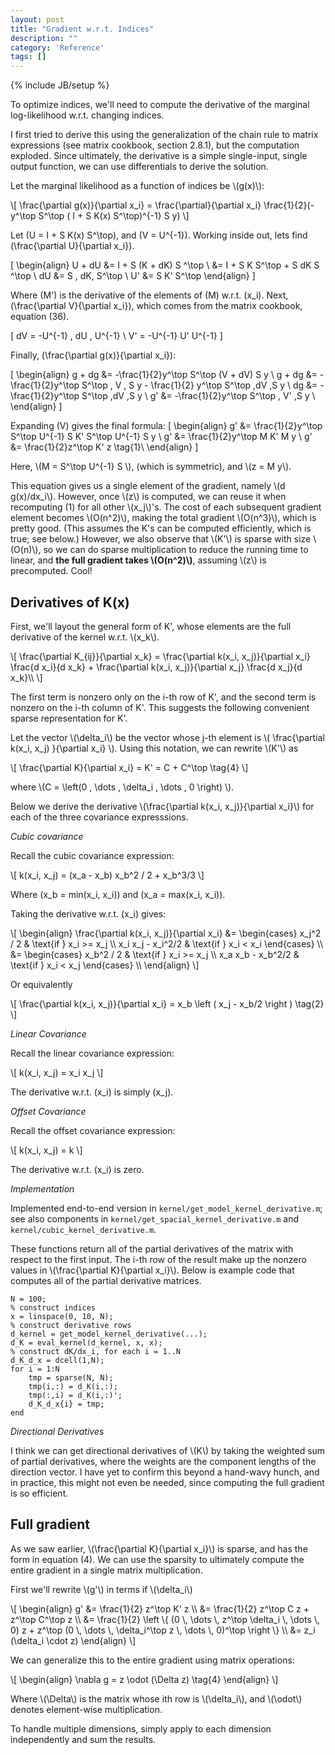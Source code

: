 ```yaml
---
layout: post
title: "Gradient w.r.t. Indices"
description: ""
category: 'Reference'
tags: []
---
```

{% include JB/setup %}

To optimize indices, we'll need to compute the derivative of the marginal log-likelihood w.r.t. changing indices.  

I first tried to derive this using the generalization of the chain rule to matrix expressions (see matrix cookbook, section 2.8.1), but the computation exploded.  Since ultimately, the derivative is a simple single-input, single output function, we can use differentials to derive the solution.


Let the marginal likelihood as a function of indices be \\(g(x)\\):
    
<div>
\[
    \frac{\partial g(x)}{\partial x_i} = \frac{\partial}{\partial x_i} 
        \frac{1}{2}(-y^\top S^\top ( I + S K(x) S^\top)^{-1} S y)
\]

Let \(U = I + S K(x) S^\top\), and \(V = U^{-1}\).  Working inside out, lets find \(\frac{\partial U}{\partial x_i}\).

\[
\begin{align}
    U + dU  &= I + S (K + dK) S ^\top \\
            &= I + S K S^\top + S dK S ^\top \\
        dU  &= S \, dK\, S^\top \\
        U'  &= S K' S^\top
\end{align}
\]

Where \(M'\) is the derivative of the elements of \(M\) w.r.t. \(x_i\).  Next, \(\frac{\partial V}{\partial x_i}\), which comes from the matrix cookbook, equation (36).

\[
    dV = -U^{-1} \, dU \, U^{-1} \\
    V' = -U^{-1} U' U^{-1}
\]

Finally,  \(\frac{\partial g(x)}{\partial x_i}\):
    
\[
\begin{align}
    g + dg  &= -\frac{1}{2}y^\top S^\top (V + dV) S y \\
    g + dg  &= -\frac{1}{2}y^\top S^\top \, V \, S y - \frac{1}{2} y^\top S^\top \,dV \,S y \\
        dg  &= -\frac{1}{2}y^\top S^\top \,dV \,S y \\
        g'  &= -\frac{1}{2}y^\top S^\top \, V' \,S y \\
\end{align}
\]

Expanding \(V\) gives the final formula:
\[
\begin{align}
        g'  &= \frac{1}{2}y^\top S^\top U^{-1} S K' S^\top U^{-1} S y \\
        g'  &= \frac{1}{2}y^\top M K' M y \\
        g'  &= \frac{1}{2}z^\top K' z \tag{1}\\
\end{align}
\]

<p>
Here, \(M = S^\top U^{-1} S \), (which is symmetric), and \(z = M y\).  
</p>

<p>
This equation gives us a single element of the gradient, namely \(d g(x)/dx_i\).  However, once \(z\) is computed, we can reuse it  when recomputing (1) for all other \(x_j\)'s.  The cost of each subsequent gradient element becomes \(O(n^2)\), making the total gradient \(O(n^3)\), which is pretty good. (This assumes the K's can be computed efficiently, which is true; see below.)  However, we also observe that \(K'\) is sparse with size \(O(n)\), so we can do sparse multiplication to reduce the running time to linear, and <strong>the full gradient takes \(O(n^2)\)</strong>, assuming \(z\) is precomputed.  Cool! 
</p>

</div>
<p></p>



Derivatives of K(x)
-------------------

First, we'll layout the general form of K', whose elements are the full derivative of the kernel w.r.t.  \\(x_k\\).

<div>
\[
\frac{\partial K_{ij}}{\partial x_k} = \frac{\partial k(x_i, x_j)}{\partial x_i} \frac{d x_i}{d x_k} + \frac{\partial k(x_i, x_j)}{\partial x_j} \frac{d x_j}{d x_k}\\
\]
</div>

The first term is nonzero only on the i-th row of K', and the second term is nonzero on the i-th column of K'.  This suggests the following convenient sparse representation  for K'.

Let the vector \\(\delta_i\\)  be the vector whose j-th element is \\( \frac{\partial k(x_i, x_j) }{\partial x_i} \\).  Using this notation, we can rewrite \\(K'\\) as

<div>
\[
    \frac{\partial K}{\partial x_i} = K' = C + C^\top  \tag{4}
\]
</div>

where \\(C = \left(0 \, \dots \, \delta_i \, \dots \, 0 \right)  \\).



Below we derive the derivative \\(\frac{\partial k(x_i, x_j)}{\partial x_i}\\) for each of the three covariance expresssions.

*Cubic covariance*

Recall the cubic covariance expression:
    
<div>
\[
k(x_i, x_j) = (x_a - x_b) x_b^2 / 2 + x_b^3/3
\]

Where \(x_b = min(x_i, x_i)\) and \(x_a = max(x_i, x_i)\).
</div>

Taking the derivative w.r.t. \(x_i\) gives:

<div>
\[
\begin{align}
\frac{\partial k(x_i, x_j)}{\partial x_i} &= 
    \begin{cases}
         x_j^2 / 2 & \text{if } x_i >= x_j \\
         x_i x_j - x_i^2/2 & \text{if } x_i < x_i
    \end{cases} \\
            &= 
    \begin{cases}
         x_b^2 / 2 & \text{if } x_i >= x_j \\
         x_a x_b - x_b^2/2 & \text{if } x_i < x_j
    \end{cases} \\
\end{align}
\]
</div>

Or equivalently

<div>
\[
\frac{\partial k(x_i, x_j)}{\partial x_i} = 
         x_b \left ( x_j  - x_b/2 \right ) \tag{2}
\]
</div>

*Linear Covariance*

Recall the linear covariance expression:
    
<div>
\[
k(x_i, x_j) = x_i x_j
\]

The derivative w.r.t. \(x_i\) is simply \(x_j\).

</div>

*Offset Covariance*

Recall the offset covariance expression:
    
<div>
\[
k(x_i, x_j) = k
\]

The derivative w.r.t. \(x_i\) is zero.
</div>


*Implementation*

Implemented end-to-end version in `kernel/get_model_kernel_derivative.m`; see also components in `kernel/get_spacial_kernel_derivative.m` and `kernel/cubic_kernel_derivative.m`.

These functions return all of the partial derivatives of the matrix with respect to the first input.   The i-th row of the result make up the nonzero values in \\(\frac{\partial K}{\partial x_i}\\).  Below is example code that computes all of the partial derivative matrices.

    N = 100;
    % construct indices
    x = linspace(0, 10, N);
    % construct derivative rows
    d_kernel = get_model_kernel_derivative(...);
    d_K = eval_kernel(d_kernel, x, x);
    % construct dK/dx_i, for each i = 1..N
    d_K_d_x = dcell(1,N);
    for i = 1:N
        tmp = sparse(N, N);
        tmp(i,:) = d_K(i,:);
        tmp(:,i) = d_K(i,:)';
        d_K_d_x{i} = tmp;
    end

*Directional Derivatives*

I think we can get directional derivatives of \\(K\\) by taking the weighted sum of partial derivatives, where the weights are the component lengths of the direction vector.  I have yet to confirm this beyond a hand-wavy hunch, and in practice, this might not even be needed, since computing the full gradient is so efficient.

Full gradient
--------------

As we saw earlier, \\(\frac{\partial K}{\partial x_i}\\) is sparse, and has the form in equation (4).  We can use the sparsity to ultimately compute the entire gradient in a single matrix multiplication.

First we'll rewrite \\(g'\\) in terms if \\(\delta_i\\)
    
<div>
\[
\begin{align}
g' &= \frac{1}{2} z^\top K' z \\
   &= \frac{1}{2} z^\top C z + z^\top C^\top z \\
   &= \frac{1}{2} \left \{ (0 \, \dots \, z^\top \delta_i \, \dots \, 0) z + z^\top (0 \, \dots \, \delta_i^\top z \, \dots \, 0)^\top \right \} \\
   &= z_i (\delta_i \cdot z)
\end{align}
\]
</div>

We can generalize this to the entire gradient using matrix operations:

<div>
\[
\begin{align}
    \nabla g = z \odot (\Delta z) \tag{4}
\end{align}
\]

</div>

Where \\(\Delta\\) is the matrix whose ith row is \\(\delta_i\\), and \\(\odot\\) denotes element-wise multiplication.

To handle multiple dimensions, simply apply to each dimension independently and sum the results.
